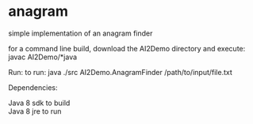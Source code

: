 # anagram
simple implementation of an anagram finder

for a command line build, download the AI2Demo directory and execute:
javac AI2Demo/*java

Run:
to run:
java ./src AI2Demo.AnagramFinder /path/to/input/file.txt

Dependencies:

Java 8 sdk to build <br>
Java 8 jre to run


